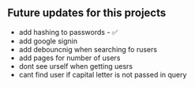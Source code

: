 ## Future updates for this projects
- add hashing to passwords - ✅
- add google signin
- add debouncnig when searching fo rusers
- add pages for number of users
- dont see urself when getting uesrs
- cant find user if capital letter is not passed in query
